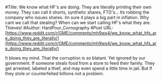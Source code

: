 #Title: We know what HF's are doing. They are literally printing their own money. They can call it shorts, synthetic shares, FTD's... Its robbing the company who issues shares. Im sure it plays a big part in inflation. Why cant we call that stealing? When can we start calling HF's what they are. Thieves!
#Author: HardPour_Cornography
#Post URL: [https://www.reddit.com/r/GME/comments/mh9wx4/we_know_what_hfs_are_doing_they_are_literally/](https://www.reddit.com/r/GME/comments/mh9wx4/we_know_what_hfs_are_doing_they_are_literally/)


It blows my mind. That the corruption is so blatant. Yet ignored by our government.
If someone steals food from a store to feed their family. They get arrested, labeled a thief, and may even spend a little time in jail.  But if they stole or counterfeited billions not a problem.